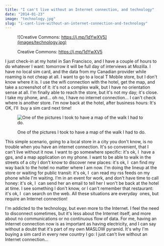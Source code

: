 ```yaml
---
title: "I can't live without an Internet connection, and technology"
date: "2014-01-23"
image: "technology.jpg"
slug: "i-cant-live-without-an-internet-connection-and-technology"
---
```


<figure>

![Creative Commons: https://j.mp/1dYwXV5](images/technology.jpg)

<figcaption>

Creative Commons: https://j.mp/1dYwXV5

</figcaption>

</figure>

I just check-in at my hotel in San Francisco, and I have a couple of hours to do whatever I want: tomorrow it will be full day of interviews at Mozilla. I have no local sim card, and the data from my Canadian provider while roaming is not cheap at all. I want to go to a local T Mobile store, but I don't know where it is. I use the wifi connection with the hotel, get the map, and take a screenshot of it: it's not a complex walk, but I have no orientation sense at all. I'm finally able to reach the store, but it's not my day; it's close. I take my phone, and... oh no, I have no internet connection... I can't check where is another store. I'm now back at the hotel, after business hours: It's OK, I'll  buy a sim card next time!

<figure>

![One of the pictures I took to have a map of the walk I had to do. ](images/WP_20130527_003-600x337.jpg)

<figcaption>

One of the pictures I took to have a map of the walk I had to do.

</figcaption>

</figure>

This simple scenario, going to a local store in a city you don't know, is no trouble when you have an internet connection. It's so convenient, that I can't live without it now. I want to go somewhere specific: it's ok, I  have a gps, and a map application on my phone. I want to be able to walk in the streets of a city I don't know to discover new places: it's ok, I  can find my way back to the hotel no matter where I am now. I'm doing the lineup at the store or waiting for public transit: it's ok, I  can read my rss feeds on my phone while I'm waiting. I'm in an event for work, and don't have time to call honey: it's ok, I  can send her an email to tell her I won't be back at the hotel at time. I see something I don't know, or I can't remember that restaurant: it's ok, I  can search on the web. All these situations are everyday  ones, but require an Internet connection!

I'm addicted to the technology, but even more to the Internet. I feel the need to disconnect sometimes, but it's less about the Internet itself, and more about no communications or no continuous flow of data. For me, having an Internet connection now is as important as having electricity, and I can say without a doubt that it's part of my own MASLOW pyramid. It's why I'm buying a sim card in every new country I go: I just can't live without an Internet connection...
